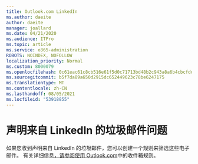 ```yaml
---
title: Outlook.com LinkedIn
ms.author: daeite
author: daeite
manager: joallard
ms.date: 04/21/2020
ms.audience: ITPro
ms.topic: article
ms.service: o365-administration
ROBOTS: NOINDEX, NOFOLLOW
localization_priority: Normal
ms.custom: 8000079
ms.openlocfilehash: 0c61eac61c8cb516e61f5d0c71713bd48b2c943a8a6b4cbcfddafb81016b4780
ms.sourcegitcommit: b5f7da89a650d2915dc652449623c78be6247175
ms.translationtype: MT
ms.contentlocale: zh-CN
ms.lasthandoff: 08/05/2021
ms.locfileid: "53918855"
---
```

# <a name="issues-with-junk-email-claiming-to-be-from-linkedin"></a>声明来自 LinkedIn 的垃圾邮件问题

如果您收到声明来自 LinkedIn 的垃圾邮件，您可以创建一个规则来筛选这些电子邮件。
有关详细信息[，请参阅使用 Outlook.com](https://aka.ms/OutlookComInboxRules)中的收件箱规则。


